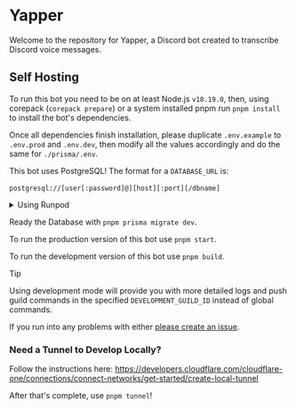 # Yapper

Welcome to the repository for Yapper, a Discord bot created to transcribe Discord voice messages.

## Self Hosting

To run this bot you need to be on at least Node.js `v18.19.0`, then, using corepack (`corepack prepare`) or a system installed pnpm run `pnpm install` to install the bot's dependencies.

Once all dependencies finish installation, please duplicate `.env.example` to `.env.prod` and `.env.dev`, then modify all the values accordingly and do the same for `./prisma/.env`.

This bot uses PostgreSQL! The format for a `DATABASE_URL` is:
```
postgresql://[user[:password]@][host][:port][/dbname]
```

<details>
<summary>Using Runpod</summary>
<br>

You will be asked for an `RUNPOD_API_KEY` and `RUNPOD_ENDPOINT_ID`. 

From the [Runpod Console](https://runpod.io/console), select ["Serverless"](https://www.runpod.io/console/serverless), then ["Quick Deploy"](https://www.runpod.io/console/serverless/quick-deploy) and select "Faster Whisper". Runpod will recommend a 24 GB GPU, this is perfectly fine. However, feel free to switch to the "16 GB GPU".

Your `RUNPOD_ENDPOINT_ID` is under the name "Faster Whisper", or whatever custom name you've provided:
![image](docs/runpod_endpoint.png)

Next, select ["Settings"](https://runpod.io/console/serverless/user/settings), expand "API Keys" and create a new API Key with "Read" permission. Write permission allows this API key to modify your account, which is likely not what you want. This is your `RUNPOD_API_KEY`.
</details>

Ready the Database with `pnpm prisma migrate dev`.

To run the production version of this bot use `pnpm start`.

To run the development version of this bot use `pnpm build`.

> [!TIP]
> Using development mode will provide you with more detailed logs and push guild commands in the specified `DEVELOPMENT_GUILD_ID` instead of global commands.

If you run into any problems with either [please create an issue](/issues/new).

### Need a Tunnel to Develop Locally?

Follow the instructions here:
https://developers.cloudflare.com/cloudflare-one/connections/connect-networks/get-started/create-local-tunnel

After that's complete, use `pnpm tunnel`!
